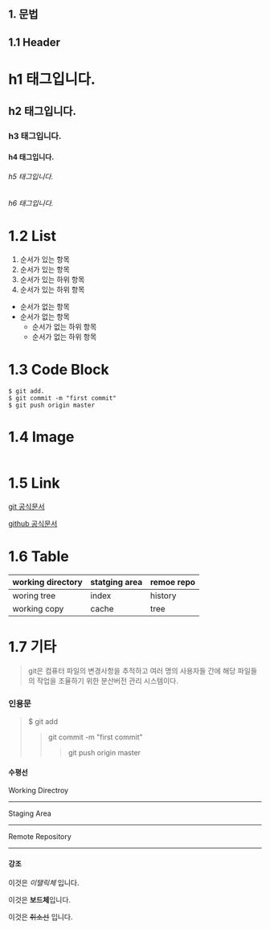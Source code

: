 ## 1. 문법

## 1.1 Header

# h1 태그입니다.

## h2 태그입니다.

### h3 태그입니다.

#### h4 태그입니다.

###### h5 태그입니다.

###### h6 태그입니다.



# 1.2 List

1.  순서가 있는 항목
2.  순서가 있는 항목
   1. 순서가 있는 하위 항목
   2. 순서가 있는 하위 항목

- 순서가 없는 항목
- 순서가 없는 항목
  - 순서가 없는 하위 항목
  - 순서가 없는 하위 항목



# 1.3 Code Block

```
$ git add.
$ git commit -m "first commit"
$ git push origin master
```



# 1.4 Image

![]()

# 1.5 Link

[git 공식문서](https://git-scm.com/)

[github 공식문서](https://github.com/)

# 1.6 Table



| working directory | statging area | remoe repo |
| ----------------- | ------------- | ---------- |
| woring tree       | index         | history    |
| working copy      | cache         | tree       |

# 1.7 기타

> git은 컴퓨터 파일의 변경사항을 추적하고 여러 명의 사용자들 간에 해당 파일들의 작업을 조율하기 위한 분산버전 관리 시스템이다.

### 인용문

> $ git add
>
> > git commit -m "first commit"
> >
> > >git push origin master





#### 수평선

Working Directroy

---

Staging Area

____

Remote Repository

___



#### 강조

이것은 *이탤릭체* 입니다.

이것은 **보드체**입니다.

이것은 ~~취소선~~ 입니다.











